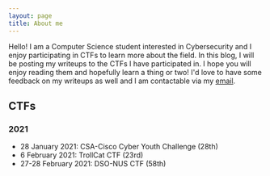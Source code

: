 ```yaml
---
layout: page
title: About me
---
```


Hello! I am a Computer Science student interested in Cybersecurity and I enjoy participating in CTFs to learn more about the field. In this blog, I will be posting my writeups to the CTFs I have participated in. I hope you will enjoy reading them and hopefully learn a thing or two! I'd love to have some feedback on my writeups as well and I am contactable via my [email](mailto:imma_potatooo@hotmail.com).

## CTFs 

### 2021
- 28 January 2021: CSA-Cisco Cyber Youth Challenge (28th)
- 6 February 2021: TrollCat CTF (23rd) 
- 27-28 February 2021: DSO-NUS CTF (58th)
